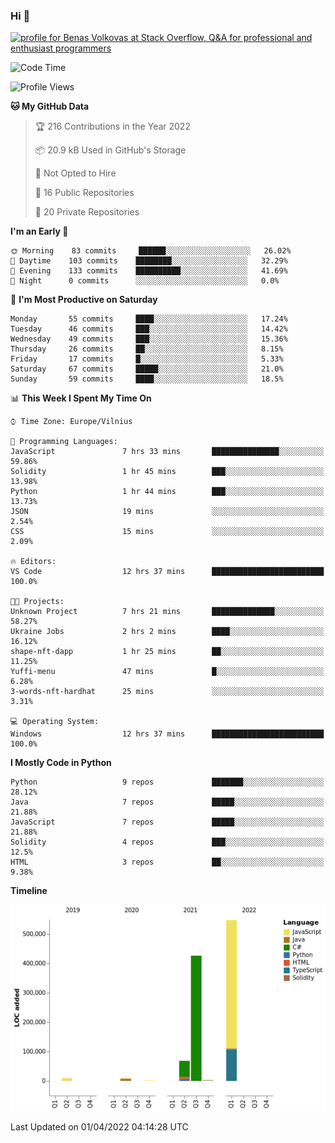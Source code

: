 ### Hi 👋
<a href="https://stackoverflow.com/users/14954249/benas-volkovas"><img src="https://stackoverflow.com/users/flair/14954249.png?theme=dark" width="208" height="58" alt="profile for Benas Volkovas at Stack Overflow, Q&amp;A for professional and enthusiast programmers" title="profile for Benas Volkovas at Stack Overflow, Q&amp;A for professional and enthusiast programmers"></a>

<!--START_SECTION:waka-->
![Code Time](http://img.shields.io/badge/Code%20Time-629%20hrs%2029%20mins-blue)

![Profile Views](http://img.shields.io/badge/Profile%20Views-0-blue)

**🐱 My GitHub Data** 

> 🏆 216 Contributions in the Year 2022
 > 
> 📦 20.9 kB Used in GitHub's Storage 
 > 
> 🚫 Not Opted to Hire
 > 
> 📜 16 Public Repositories 
 > 
> 🔑 20 Private Repositories  
 > 
**I'm an Early 🐤** 

```text
🌞 Morning    83 commits     ██████░░░░░░░░░░░░░░░░░░░   26.02% 
🌆 Daytime    103 commits    ████████░░░░░░░░░░░░░░░░░   32.29% 
🌃 Evening    133 commits    ██████████░░░░░░░░░░░░░░░   41.69% 
🌙 Night      0 commits      ░░░░░░░░░░░░░░░░░░░░░░░░░   0.0%

```
📅 **I'm Most Productive on Saturday** 

```text
Monday       55 commits     ████░░░░░░░░░░░░░░░░░░░░░   17.24% 
Tuesday      46 commits     ███░░░░░░░░░░░░░░░░░░░░░░   14.42% 
Wednesday    49 commits     ███░░░░░░░░░░░░░░░░░░░░░░   15.36% 
Thursday     26 commits     ██░░░░░░░░░░░░░░░░░░░░░░░   8.15% 
Friday       17 commits     █░░░░░░░░░░░░░░░░░░░░░░░░   5.33% 
Saturday     67 commits     █████░░░░░░░░░░░░░░░░░░░░   21.0% 
Sunday       59 commits     ████░░░░░░░░░░░░░░░░░░░░░   18.5%

```


📊 **This Week I Spent My Time On** 

```text
⌚︎ Time Zone: Europe/Vilnius

💬 Programming Languages: 
JavaScript               7 hrs 33 mins       ███████████████░░░░░░░░░░   59.86% 
Solidity                 1 hr 45 mins        ███░░░░░░░░░░░░░░░░░░░░░░   13.98% 
Python                   1 hr 44 mins        ███░░░░░░░░░░░░░░░░░░░░░░   13.73% 
JSON                     19 mins             ░░░░░░░░░░░░░░░░░░░░░░░░░   2.54% 
CSS                      15 mins             ░░░░░░░░░░░░░░░░░░░░░░░░░   2.09%

🔥 Editors: 
VS Code                  12 hrs 37 mins      █████████████████████████   100.0%

🐱‍💻 Projects: 
Unknown Project          7 hrs 21 mins       ██████████████░░░░░░░░░░░   58.27% 
Ukraine Jobs             2 hrs 2 mins        ████░░░░░░░░░░░░░░░░░░░░░   16.12% 
shape-nft-dapp           1 hr 25 mins        ██░░░░░░░░░░░░░░░░░░░░░░░   11.25% 
Yuffi-menu               47 mins             █░░░░░░░░░░░░░░░░░░░░░░░░   6.28% 
3-words-nft-hardhat      25 mins             ░░░░░░░░░░░░░░░░░░░░░░░░░   3.31%

💻 Operating System: 
Windows                  12 hrs 37 mins      █████████████████████████   100.0%

```

**I Mostly Code in Python** 

```text
Python                   9 repos             ███████░░░░░░░░░░░░░░░░░░   28.12% 
Java                     7 repos             █████░░░░░░░░░░░░░░░░░░░░   21.88% 
JavaScript               7 repos             █████░░░░░░░░░░░░░░░░░░░░   21.88% 
Solidity                 4 repos             ███░░░░░░░░░░░░░░░░░░░░░░   12.5% 
HTML                     3 repos             ██░░░░░░░░░░░░░░░░░░░░░░░   9.38%

```


**Timeline**

![Chart not found](https://raw.githubusercontent.com/BenasVolkovas/BenasVolkovas/main/charts/bar_graph.png) 


 Last Updated on 01/04/2022 04:14:28 UTC
<!--END_SECTION:waka-->
